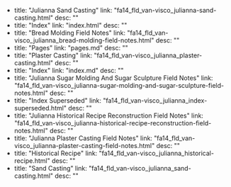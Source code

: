  - title: "Julianna Sand Casting"
    link: "fa14_fld_van-visco_julianna-sand-casting.html"
    desc: ""
  - title: "Index"
    link: "index.html"
    desc: ""
  - title: "Bread Molding Field Notes"
    link: "fa14_fld_van-visco_julianna_bread-molding-field-notes.html"
    desc: ""
  - title: "Pages"
    link: "pages.md"
    desc: ""
  - title: "Plaster Casting"
    link: "fa14_fld_van-visco_julianna_plaster-casting.html"
    desc: ""
  - title: "Index"
    link: "index.md"
    desc: ""
  - title: "Julianna Sugar Molding And Sugar Sculpture Field Notes"
    link: "fa14_fld_van-visco_julianna-sugar-molding-and-sugar-sculpture-field-notes.html"
    desc: ""
  - title: "Index Superseded"
    link: "fa14_fld_van-visco_julianna_index-superseded.html"
    desc: ""
  - title: "Julianna Historical Recipe Reconstruction Field Notes"
    link: "fa14_fld_van-visco_julianna-historical-recipe-reconstruction-field-notes.html"
    desc: ""
  - title: "Julianna Plaster Casting Field Notes"
    link: "fa14_fld_van-visco_julianna-plaster-casting-field-notes.html"
    desc: ""
  - title: "Historical Recipe"
    link: "fa14_fld_van-visco_julianna_historical-recipe.html"
    desc: ""
  - title: "Sand Casting"
    link: "fa14_fld_van-visco_julianna_sand-casting.html"
    desc: ""
